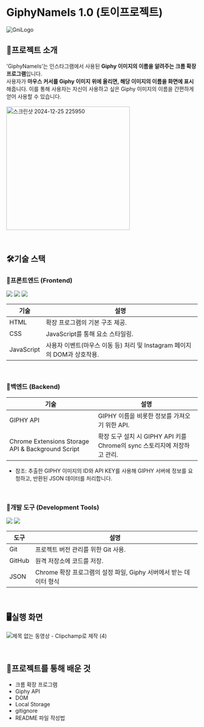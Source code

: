 # GiphyNameIs 1.0 (토이프로젝트)
![GniLogo](https://github.com/user-attachments/assets/67ba2799-b986-46c0-9bf0-752ad65b250c)
</br>

## 🧩프로젝트 소개
'GiphyNameIs'는 인스타그램에서 사용된 **Giphy 이미지의 이름을 알려주는 크롬 확장 프로그램**입니다. </br>
사용자가 **마우스 커서를 Giphy 이미지 위에 올리면, 해당 이미지의 이름을 화면에 표시**해줍니다. 이를 통해 사용자는 자신이 사용하고 싶은 Giphy 이미지의 이름을 간편하게 얻어 사용할 수 있습니다.
<br/></br>
<img width="325" alt="스크린샷 2024-12-25 225950" src="https://github.com/user-attachments/assets/c55a9e38-0e4d-4067-bd87-507c450a4cee" />

</br>

## 🛠️기술 스택
### 🚀프론트엔드 (Frontend)
<p>
  <img src="https://img.shields.io/badge/html5-E34F26?style=for-the-badge&logo=html5&logoColor=white">
  <img src="https://img.shields.io/badge/css-1572B6?style=for-the-badge&logo=css3&logoColor=white">
  <img src="https://img.shields.io/badge/javascript-F7DF1E?style=for-the-badge&logo=javascript&logoColor=black"> 
</p>

| 기술              | 설명                                    |
|-------------------|---------------------------------------|
| HTML              | 확장 프로그램의 기본 구조 제공.        |
| CSS               | JavaScript를 통해 요소 스타일링.       |
| JavaScript | 사용자 이벤트(마우스 이동 등) 처리 및 Instagram 페이지의 DOM과 상호작용.       |

</br>

### 🚀백엔드 (Backend)
| 기술              | 설명                                    |
|-------------------|---------------------------------------|
| GIPHY API              | GIPHY 이름을 비롯한 정보를 가져오기 위한 API.        |
| Chrome Extensions Storage API & Background Script               | 확장 도구 설치 시 GIPHY API 키를 Chrome의 sync 스토리지에 저장하고 관리.       |

* 참조: 추출한 GIPHY 이미지의 ID와 API KEY를 사용해 GIPHY 서버에 정보를 요청하고, 반환된 JSON 데이터를 처리합니다.

<br/>

### 🚀개발 도구 (Development Tools)
<p>
  <img src="https://img.shields.io/badge/git-F05032?style=for-the-badge&logo=git&logoColor=white">
  <img src="https://img.shields.io/badge/github-181717?style=for-the-badge&logo=github&logoColor=white">
</p>

| 도구              | 설명                                    |
|-------------------|---------------------------------------|
| Git              | 프로젝트 버전 관리를 위한 Git 사용.        |
| GitHub               | 원격 저장소에 코드를 저장.       |
| JSON               | Chrome 확장 프로그램의 설정 파일, Giphy 서버에서 받는 데이터 형식       |


</br>

## 🖥️실행 화면
![제목 없는 동영상 - Clipchamp로 제작 (4)](https://github.com/user-attachments/assets/04e03d52-b87c-4341-9afd-407aa6ea5975)

</br> 

## 📝프로젝트를 통해 배운 것
* 크롬 확장 프로그램
* Giphy API
* DOM
* Local Storage
* gitignore
* README 파일 작성법
